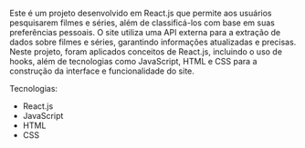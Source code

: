 Este é um projeto desenvolvido em React.js que permite aos usuários pesquisarem filmes e séries, além de classificá-los com base em suas preferências pessoais. O site utiliza uma API externa para a extração de dados sobre filmes e séries, garantindo informações atualizadas e precisas. Neste projeto, foram aplicados conceitos de React.js, incluindo o uso de hooks, além de tecnologias como JavaScript, HTML e CSS para a construção da interface e funcionalidade do site.

Tecnologias:
- React.js
- JavaScript
- HTML
- CSS
